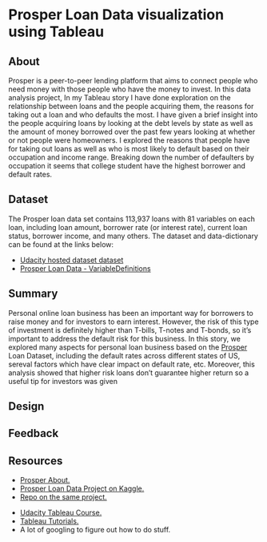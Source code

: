 # Prosper Loan Data visualization using Tableau

## About

Prosper is a peer-to-peer lending platform that aims to connect people who need money with those people who have the money to invest. In this data analysis project, In my Tableau story I have done exploration on the relationship between loans and the people acquiring them, the reasons for taking out a loan and who defaults the most. I have given a brief insight into the people acquiring loans by looking at the debt levels by state as well as the amount of money borrowed over the past few years looking at whether or not people were homeowners. I explored the reasons that people have for taking out loans as well as who is most likely to default based on their occupation and income range. Breaking down the number of defaulters by occupation it seems that college student have the highest borrower and default rates.

## Dataset

The Prosper loan data set contains 113,937 loans with 81 variables on each loan,
including loan amount, borrower rate (or interest rate), current loan status,
borrower income, and many others. The dataset and data-dictionary can be found at the links below:

* [Udacity hosted dataset dataset](https://s3.amazonaws.com/udacity-hosted-downloads/ud651/prosperLoanData.csv)
* [Prosper Loan Data - VariableDefinitions](https://docs.google.com/spreadsheets/d/1gDyi_L4UvIrLTEC6Wri5nbaMmkGmLQBk-Yx3z0XDEtI/edit#gid=0)

## Summary

Personal online loan business has been an important way for borrowers to raise money and for investors to earn interest. However, the risk of this type of investment is definitely higher than T-bills, T-notes and T-bonds, so it’s important to address the default risk for this business. In this story, we explored many aspects for personal loan business based on the [Prosper](https://www.prosper.com/plp/about/contact-us/) Loan Dataset, including the default rates across different states of US, sereval factors which have clear impact on default rate, etc. Moreover, this analysis showed that higher risk loans don’t guarantee higher return so a useful tip for investors was given

## Design

## Feedback

## Resources

* [Prosper About.](https://www.prosper.com/plp/about/contact-us/)
* [Prosper Loan Data Project on Kaggle.](https://www.kaggle.com/jschnessl/prosperloans)
* [Repo on the same project.](https://github.com/yajiez/create-tableau-story)

- [Udacity Tableau Course.](https://www.udacity.com/course/data-visualization-in-tableau--ud1006)
- [Tableau Tutorials.](https://www.tableau.com/learn/training)
- A lot of googling to figure out how to do stuff.
